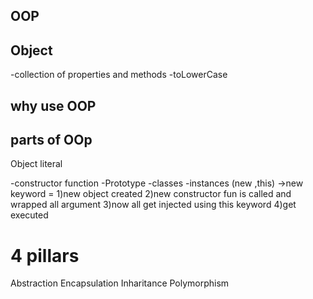 ## OOP

## Object
-collection of properties and methods
-toLowerCase

## why use OOP

## parts of OOp
Object literal

-constructor function
-Prototype
-classes 
-instances (new ,this)
->new keyword = 
1)new object created
2)new constructor fun is called and wrapped all argument
3)now all get injected using this keyword
4)get executed


# 4 pillars
Abstraction
Encapsulation
Inharitance
Polymorphism